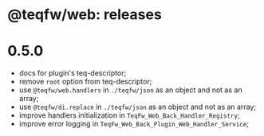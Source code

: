 # @teqfw/web: releases

# 0.5.0

* docs for plugin's teq-descriptor;
* remove `root` option from teq-descriptor;
* use `@teqfw/web.handlers` in `./teqfw/json` as an object and not as an array;
* use `@teqfw/di.replace` in `./teqfw/json` as an object and not as an array;
* improve handlers initialization in `TeqFw_Web_Back_Handler_Registry`;
* improve error logging in `TeqFw_Web_Back_Plugin_Web_Handler_Service`;
